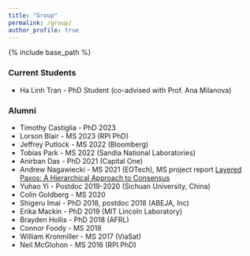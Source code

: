 ```yaml
---
title: "Group"
permalink: /group/
author_profile: true
---
```


{% include base_path %}

### Current Students
* Ha Linh Tran - PhD Student (co-advised with Prof. Ana Milanova)

### Alumni
* Timothy Castiglia - PhD 2023
* Lorson Blair - MS 2023 (RPI PhD)
* Jeffrey Putlock - MS 2022 (Bloomberg)
* Tobias Park - MS 2022 (Sandia National Laboratories)
* Anirban Das - PhD 2021 (Capital One)
* Andrew Nagawiecki - MS 2021 (EOTech), MS project report [Layered Paxos: A Hierarchical Approach to Consensus](https://nsl.cs.rpi.edu/nagawiecki_ms_2021.pdf)
* Yuhao Yi - Postdoc 2019-2020 (Sichuan University, China)
* Colin Goldberg - MS 2020
* Shigeru Imai - PhD 2018, postdoc 2018 (ABEJA, Inc)
* Erika Mackin - PhD 2019 (MIT Lincoln Laboratory)
* Brayden Hollis - PhD 2018 (AFRL)
* Connor Foody - MS 2018
* William Kronmiller - MS 2017 (ViaSat)
* Neil McGlohon - MS 2016 (RPI PhD)

